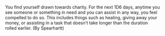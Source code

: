 You find yourself drawn towards charity. For the next 1D6 days, anytime you see someone or something in need and you can assist in any way, you feel compelled to do so. This includes things such as healing, giving away your money, or assisting in a task that doesn’t take longer than the duration rolled earlier. (By Spearhartt)